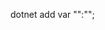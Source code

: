   <ItemGroup>
    <PackageReference Include="Microsoft.Extensions.Hosting" Version="5.0.0" />
    <PackageReference Include="Serilog.Extensions.Hosting" Version="4.1.2" />
    <PackageReference Include="Serilog.Settings.Configuration" Version="3.2.0-dev-00272" />
    <PackageReference Include="Serilog.Sinks.Console" Version="4.0.0-dev-00839" />
  </ItemGroup>

  dotnet add var "":"";
  